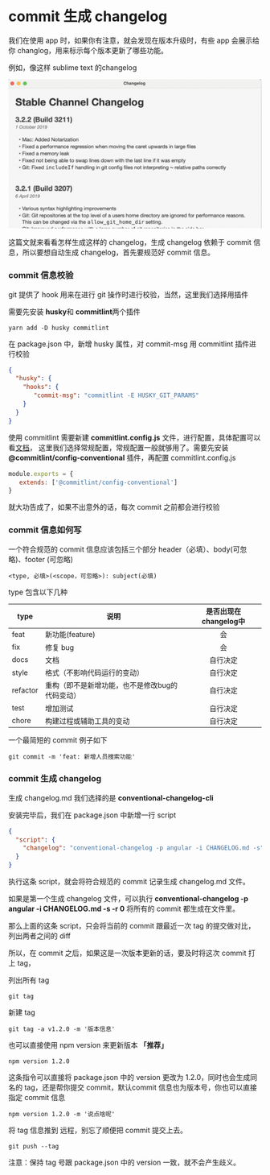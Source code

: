 # commit 生成 changelog

我们在使用 app 时，如果你有注意，就会发现在版本升级时，有些 app 会展示给你 changlog，用来标示每个版本更新了哪些功能。

例如，像这样 sublime text 的changelog

![changelog](../images/changelog.png)

这篇文就来看看怎样生成这样的 changelog，生成 changelog 依赖于 commit 信息，所以要想自动生成 changelog，首先要规范好 commit 信息。

### commit 信息校验

git 提供了 hook 用来在进行 git 操作时进行校验，当然，这里我们选择用插件

需要先安装 **husky**和 **commitlint**两个插件

```shell
yarn add -D husky commitlint
```

在 package.json 中，新增 husky 属性，对 commit-msg 用 commitlint 插件进行校验

```json
{
  "husky": {
    "hooks": {
       "commit-msg": "commitlint -E HUSKY_GIT_PARAMS"	
    }
  }
}
```

使用 commitlint 需要新建 **commitlint.config.js** 文件，进行配置，具体配置可以看[文档](https://commitlint.js.org/#/reference-configuration)， 这里我们选择常规配置，常规配置一般就够用了。需要先安装 **@commitlint/config-conventional** 插件，再配置 commitlint.config.js

```js
module.exports = {
   extends: ['@commitlint/config-conventional']
}
```

就大功告成了，如果不出意外的话，每次 commit 之前都会进行校验



### commit 信息如何写

一个符合规范的 commit 信息应该包括三个部分 header（必填）、body(可忽略)、footer (可忽略)

```git
<type, 必填>(<scope，可忽略>): subject(必填)
```

type 包含以下几种

| type     | 说明                                            | 是否出现在changelog中 |
| -------- | ----------------------------------------------- | :-------------------: |
| feat     | 新功能(feature)                                 |          会           |
| fix      | 修复 bug                                        |          会           |
| docs     | 文档                                            |       自行决定        |
| style    | 格式（不影响代码运行的变动）                    |       自行决定        |
| refactor | 重构（即不是新增功能，也不是修改bug的代码变动） |       自行决定        |
| test     | 增加测试                                        |       自行决定        |
| chore    | 构建过程或辅助工具的变动                        |       自行决定        |

一个最简短的 commit 例子如下

```git
git commit -m 'feat: 新增人员搜索功能'
```



### commit 生成 changelog

生成 changelog.md 我们选择的是 **conventional-changelog-cli**

安装完毕后，我们在 package.json 中新增一行 script

```json
{
  "script": {
    "changelog": "conventional-changelog -p angular -i CHANGELOG.md -s",
  }
}
```

执行这条 script，就会将符合规范的 commit 记录生成 changelog.md 文件。

如果是第一个生成 changelog 文件，可以执行 **conventional-changelog -p angular -i CHANGELOG.md -s -r 0** 将所有的 commit 都生成在文件里。

那么上面的这条 script，只会将当前的 commit 跟最近一次 tag 的提交做对比，列出两者之间的 diff 

所以，在 commit 之后，如果这是一次版本更新的话，要及时将这次 commit 打上 tag，

列出所有 tag

```git
git tag
```

新建 tag

```git
git tag -a v1.2.0 -m '版本信息'
```

也可以直接使用  npm version 来更新版本 **「推荐」**

```git
npm version 1.2.0 
```

这条指令可以直接将 package.json 中的 version 更改为 1.2.0，同时也会生成同名的 tag，还是帮你提交 commit，默认commit 信息也为版本号，你也可以直接指定 commit 信息

```git
npm version 1.2.0 -m '说点啥呢'
```

将 tag 信息推到 远程，别忘了顺便把 commit 提交上去。

```git
git push --tag
```

注意：保持 tag 号跟 package.json 中的 version 一致，就不会产生歧义。
